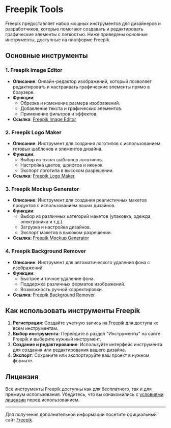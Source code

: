 # Freepik Tools

Freepik предоставляет набор мощных инструментов для дизайнеров и разработчиков, которые помогают создавать и редактировать графические элементы с легкостью. Ниже приведены основные инструменты, доступные на платформе Freepik.

## Основные инструменты

### 1. **Freepik Image Editor**
   - **Описание**: Онлайн-редактор изображений, который позволяет редактировать и настраивать графические элементы прямо в браузере.
   - **Функции**:
     - Обрезка и изменение размера изображений.
     - Добавление текста и графических элементов.
     - Применение фильтров и эффектов.
   - **Ссылка**: [Freepik Image Editor](https://www.freepik.com/image-editor)

### 2. **Freepik Logo Maker**
   - **Описание**: Инструмент для создания логотипов с использованием готовых шаблонов и элементов дизайна.
   - **Функции**:
     - Выбор из тысяч шаблонов логотипов.
     - Настройка цветов, шрифтов и иконок.
     - Экспорт логотипа в высоком разрешении.
   - **Ссылка**: [Freepik Logo Maker](https://www.freepik.com/logo-maker)

### 3. **Freepik Mockup Generator**
   - **Описание**: Инструмент для создания реалистичных макетов продуктов с использованием ваших дизайнов.
   - **Функции**:
     - Выбор из различных категорий макетов (упаковка, одежда, электроника и т.д.).
     - Загрузка и настройка дизайнов.
     - Экспорт макетов в высоком разрешении.
   - **Ссылка**: [Freepik Mockup Generator](https://www.freepik.com/mockup-generator)

### 4. **Freepik Background Remover**
   - **Описание**: Инструмент для автоматического удаления фона с изображений.
   - **Функции**:
     - Быстрое и точное удаление фона.
     - Поддержка различных форматов изображений.
     - Возможность ручной корректировки.
   - **Ссылка**: [Freepik Background Remover](https://www.freepik.com/background-remover)

## Как использовать инструменты Freepik

1. **Регистрация**: Создайте учетную запись на [Freepik](https://www.freepik.com) для доступа ко всем инструментам.
2. **Выбор инструмента**: Перейдите в раздел "Инструменты" на сайте Freepik и выберите нужный инструмент.
3. **Создание и редактирование**: Используйте интерфейс инструмента для создания или редактирования вашего дизайна.
4. **Экспорт**: Сохраните или экспортируйте ваш проект в нужном формате.

## Лицензия

Все инструменты Freepik доступны как для бесплатного, так и для премиум использования. Убедитесь, что вы ознакомились с [условиями лицензии](https://www.freepik.com/license) перед использованием.

---

Для получения дополнительной информации посетите официальный сайт [Freepik](https://www.freepik.com).

